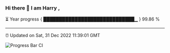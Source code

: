 ### Hi there 👋 I am Harry , 

⏳ Year progress { █████████████████████████████▁ } 99.86 %

---

⏰ Updated on Sat, 31 Dec 2022 11:39:01 GMT

![Progress Bar CI](https://github.com/duykhang68/duykhang68/workflows/Progress%20Bar%20CI/badge.svg)
